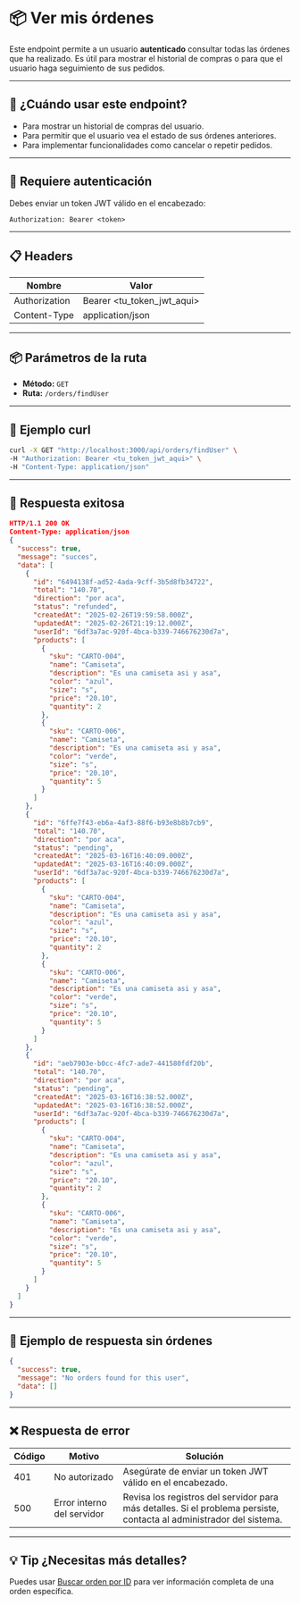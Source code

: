 # 📦 Ver mis órdenes

Este endpoint permite a un usuario **autenticado** consultar todas las órdenes que ha realizado. Es útil para mostrar el historial de compras o para que el usuario haga seguimiento de sus pedidos.

---

## 🧠 ¿Cuándo usar este endpoint?

- Para mostrar un historial de compras del usuario.
- Para permitir que el usuario vea el estado de sus órdenes anteriores.
- Para implementar funcionalidades como cancelar o repetir pedidos.

---

## 🔐 Requiere autenticación

Debes enviar un token JWT válido en el encabezado:

```http
Authorization: Bearer <token>
```

---

## 📋 Headers

| Nombre        | Valor                      |
| ------------- | -------------------------- |
| Authorization | Bearer <tu_token_jwt_aqui> |
| Content-Type  | application/json           |

---

## 📦 Parámetros de la ruta

- **Método:** `GET`
- **Ruta:** `/orders/findUser`

---

## 🚀 Ejemplo curl

```bash
curl -X GET "http://localhost:3000/api/orders/findUser" \
-H "Authorization: Bearer <tu_token_jwt_aqui>" \
-H "Content-Type: application/json"
```

---

## 📄 Respuesta exitosa

```json
HTTP/1.1 200 OK
Content-Type: application/json
{
  "success": true,
  "message": "succes",
  "data": [
    {
      "id": "6494138f-ad52-4ada-9cff-3b5d8fb34722",
      "total": "140.70",
      "direction": "por aca",
      "status": "refunded",
      "createdAt": "2025-02-26T19:59:58.000Z",
      "updatedAt": "2025-02-26T21:19:12.000Z",
      "userId": "6df3a7ac-920f-4bca-b339-746676230d7a",
      "products": [
        {
          "sku": "CARTO-004",
          "name": "Camiseta",
          "description": "Es una camiseta asi y asa",
          "color": "azul",
          "size": "s",
          "price": "20.10",
          "quantity": 2
        },
        {
          "sku": "CARTO-006",
          "name": "Camiseta",
          "description": "Es una camiseta asi y asa",
          "color": "verde",
          "size": "s",
          "price": "20.10",
          "quantity": 5
        }
      ]
    },
    {
      "id": "6ffe7f43-eb6a-4af3-88f6-b93e8b8b7cb9",
      "total": "140.70",
      "direction": "por aca",
      "status": "pending",
      "createdAt": "2025-03-16T16:40:09.000Z",
      "updatedAt": "2025-03-16T16:40:09.000Z",
      "userId": "6df3a7ac-920f-4bca-b339-746676230d7a",
      "products": [
        {
          "sku": "CARTO-004",
          "name": "Camiseta",
          "description": "Es una camiseta asi y asa",
          "color": "azul",
          "size": "s",
          "price": "20.10",
          "quantity": 2
        },
        {
          "sku": "CARTO-006",
          "name": "Camiseta",
          "description": "Es una camiseta asi y asa",
          "color": "verde",
          "size": "s",
          "price": "20.10",
          "quantity": 5
        }
      ]
    },
    {
      "id": "aeb7903e-b0cc-4fc7-ade7-441580fdf20b",
      "total": "140.70",
      "direction": "por aca",
      "status": "pending",
      "createdAt": "2025-03-16T16:38:52.000Z",
      "updatedAt": "2025-03-16T16:38:52.000Z",
      "userId": "6df3a7ac-920f-4bca-b339-746676230d7a",
      "products": [
        {
          "sku": "CARTO-004",
          "name": "Camiseta",
          "description": "Es una camiseta asi y asa",
          "color": "azul",
          "size": "s",
          "price": "20.10",
          "quantity": 2
        },
        {
          "sku": "CARTO-006",
          "name": "Camiseta",
          "description": "Es una camiseta asi y asa",
          "color": "verde",
          "size": "s",
          "price": "20.10",
          "quantity": 5
        }
      ]
    }
  ]
}
```

---

## 📄 Ejemplo de respuesta sin órdenes

```json
{
  "success": true,
  "message": "No orders found for this user",
  "data": []
}
```

---

## ❌ Respuesta de error
| Código | Motivo                      | Solución                                                     |
| ------ | --------------------------- | ------------------------------------------------------------ |
| 401    | No autorizado               | Asegúrate de enviar un token JWT válido en el encabezado.    |
| 500    | Error interno del servidor  | Revisa los registros del servidor para más detalles. Si el problema persiste, contacta al administrador del sistema. |

---

## 💡 Tip ¿Necesitas más detalles?
Puedes usar [Buscar orden por ID](/docs/orders/find_by_id.md) para ver información completa de una orden específica.


